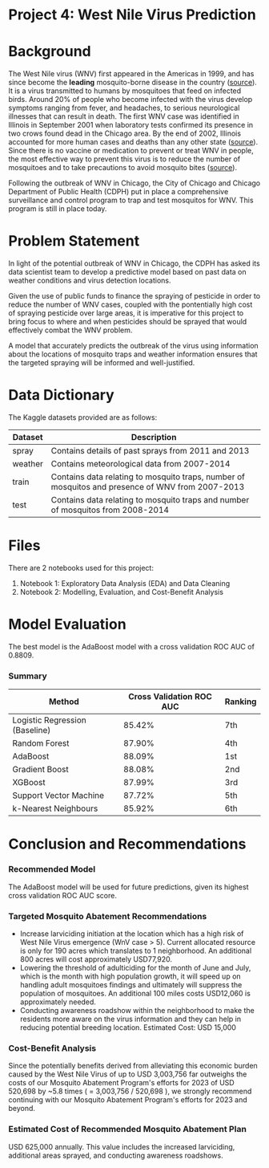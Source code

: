 # Project 4: West Nile Virus Prediction

# Background
The West Nile virus (WNV) first appeared in the Americas in 1999, and has since become the **leading** mosquito-borne disease in the country ([source](https://www.nejm.org/doi/full/10.1056/NEJM200106143442401)). It is a virus transmitted to humans by mosquitoes that feed on infected birds. Around 20% of people who become infected with the virus develop symptoms ranging from fever, and headaches, to serious neurological illnesses that can result in death. The first WNV case was identified in Illinois in September 2001 when laboratory tests confirmed its presence in two crows found dead in the Chicago area. By the end of 2002, Illinois accounted for more human cases and deaths than any other state ([source](https://dph.illinois.gov/topics-services/diseases-and-conditions/west-nile-virus)). Since there is no vaccine or medication to prevent or treat WNV in people, the most effective way to prevent this virus is to reduce the number of mosquitoes and to take precautions to avoid mosquito bites ([source](https://www.cdc.gov/westnile/index.html#:~:text=There%20are%20no%20vaccines%20to,a%20fever%20and%20other%20symptoms.)). 

Following the outbreak of WNV in Chicago, the City of Chicago and Chicago Department of Public Health (CDPH) put in place a comprehensive surveillance and control program to trap and test mosquitos for WNV. This program is still in place today.

# Problem Statement
In light of the potential outbreak of WNV in Chicago, the CDPH has asked its data scientist team to develop a predictive model based on past data on weather conditions and virus detection locations.

Given the use of public funds to finance the spraying of pesticide in order to  reduce the number of WNV cases, coupled with the pontentially high cost of spraying pesticide over large areas, it is imperative for this project to bring focus to where and when pesticides should be sprayed that would effectively combat the WNV problem.

A model that accurately predicts the outbreak of the virus using information about the locations of mosquito traps and weather information ensures that the targeted spraying will be informed and well-justified.

# Data Dictionary
 
The Kaggle datasets provided are as follows:
 
|Dataset| Description|
|---|---|
|spray| Contains details of past sprays from 2011 and 2013|
|weather| Contains meteorological data from 2007-2014|
|train| Contains data relating to mosquito traps, number of mosquitos and presence of WNV from 2007-2013|
|test| Contains data relating to mosquito traps and number of mosquitos from 2008-2014|

# Files
There are 2 notebooks used for this project:

1.  Notebook 1: Exploratory Data Analysis (EDA) and Data Cleaning
2.  Notebook 2: Modelling, Evaluation, and Cost-Benefit Analysis

# Model Evaluation
The best model is the AdaBoost model with a cross validation ROC AUC of 0.8809.

### Summary
| Method | Cross Validation ROC AUC | Ranking|
|---|---|---|
| Logistic Regression (Baseline) | 85.42% | 7th |
| Random Forest| 87.90%  | 4th |
| AdaBoost | 88.09%  | 1st | 
| Gradient Boost | 88.08% | 2nd |
| XGBoost | 87.99% | 3rd |
| Support Vector Machine | 87.72% | 5th |
| k-Nearest Neighbours | 85.92% | 6th |

# Conclusion and Recommendations

### Recommended Model
The AdaBoost model will be used for future predictions, given its highest cross validation ROC AUC score.

###  Targeted Mosquito Abatement Recommendations
-   Increase larviciding initiation at the location which has a high risk of West Nile Virus emergence (WnV case > 5). Current allocated resource is only for 190 acres which translates to 1 neighborhood. An additional 800 acres will cost approximately USD77,920.
-   Lowering the threshold of adulticiding for the month of June and July, which is the month with high population growth, it will speed up on handling adult mosquitoes findings and ultimately will suppress the population of mosquitoes. An additional 100 miles costs USD12,060 is approximately needed.
-   Conducting awareness roadshow within the neighborhood to make the residents more aware on the virus information and they can help in reducing potential breeding location. Estimated Cost: USD 15,000


### Cost-Benefit Analysis
Since the potentially benefits derived from alleviating this economic burden caused by the West Nile Virus of up to USD 3,003,756 far outweighs the costs of our Mosquito Abatement Program's efforts for 2023 of USD 520,698 by ~5.8 times ( = 3,003,756 / 520,698 ), we strongly recommend continuing with our Mosquito Abatement Program's efforts for 2023 and beyond.

### Estimated Cost of Recommended Mosquito Abatement Plan
USD 625,000 annually. This value includes the increased larviciding, additional areas sprayed, and conducting awareness roadshows.